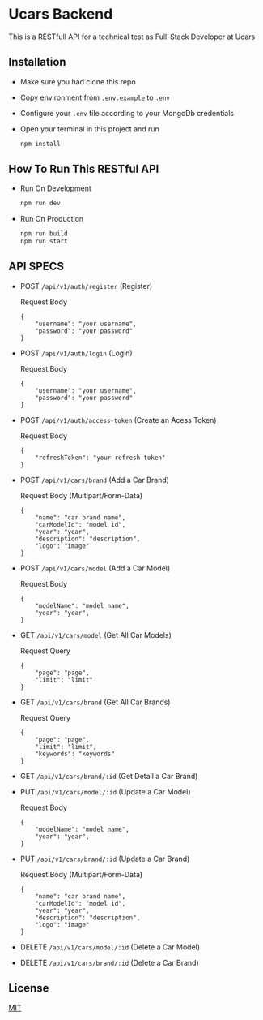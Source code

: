 # Ucars Backend

This is a RESTfull API for a technical test as Full-Stack Developer at Ucars

## Installation 

- Make sure you had clone this repo
- Copy environment from `.env.example` to `.env`
- Configure your `.env` file according to your MongoDb credentials
- Open your terminal in this project and run 

	```bash
	npm install
	```

## How To Run This RESTful API

- Run On Development

	```bash
	npm run dev
	```

- Run On Production

	```bash
	npm run build
	npm run start
	```

## API SPECS

- POST `/api/v1/auth/register` (Register)

	Request Body

	```
	{
		"username": "your username",
		"password": "your password"
	}
	```

- POST `/api/v1/auth/login` (Login)

	Request Body

	```
	{
		"username": "your username",
		"password": "your password"
	}
	```
- POST `/api/v1/auth/access-token` (Create an Acess Token)

	Request Body

	```
	{
		"refreshToken": "your refresh token"
	}
	```

- POST `/api/v1/cars/brand` (Add a Car Brand)

	Request Body (Multipart/Form-Data)

	```
	{
		"name": "car brand name",
		"carModelId": "model id",
		"year": "year",
		"description": "description",
		"logo": "image"
	}
	```

- POST `/api/v1/cars/model` (Add a Car Model)

	Request Body

	```
	{
		"modelName": "model name",
		"year": "year",
	}
	```

- GET `/api/v1/cars/model` (Get All Car Models)

	Request Query

	```
	{
		"page": "page",
		"limit": "limit"
	}
	```

- GET `/api/v1/cars/brand` (Get All Car Brands)

	Request Query

	```
	{
		"page": "page",
		"limit": "limit",
		"keywords": "keywords"
	}
	```

- GET `/api/v1/cars/brand/:id` (Get Detail a Car Brand)

- PUT `/api/v1/cars/model/:id` (Update a Car Model)

	Request Body

	```
	{
		"modelName": "model name",
		"year": "year",
	}
	```

- PUT `/api/v1/cars/brand/:id` (Update a Car Brand)

	Request Body (Multipart/Form-Data)

	```
	{
		"name": "car brand name",
		"carModelId": "model id",
		"year": "year",
		"description": "description",
		"logo": "image"
	}
	```

- DELETE `/api/v1/cars/model/:id` (Delete a Car Model)

- DELETE `/api/v1/cars/brand/:id` (Delete a Car Brand)


## License
[MIT](https://choosealicense.com/licenses/mit/)